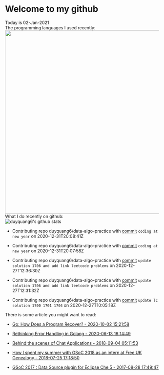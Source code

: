 # Welcome to my github 
Today is 02-Jan-2021\
The programming languages I used recently:\
<img src="https://wakatime.com/share/@duyquang6/fbe267a6-a29b-4a1a-b769-c566a361c376.svg" width="600">\
What I do recently on github:\
![duyquang6's github stats](https://github-readme-stats.vercel.app/api?username=duyquang6&layout=compact&hide=stars,prs,contribs,issues)

 - Contributing repo duyquang6/data-algo-practice with [commit](https://github.com/duyquang6/data-algo-practice/commit/ce7f7c44b782473eaab1a1418dbed5c5e740d627) `coding at new year` on  2020-12-31T20:08:41Z

 - Contributing repo duyquang6/data-algo-practice with [commit](https://github.com/duyquang6/data-algo-practice/commit/ca3fcf850556d383626caf1d4dedea5ae6bde2fd) `coding at new year` on  2020-12-31T20:07:58Z

 - Contributing repo duyquang6/data-algo-practice with [commit](https://github.com/duyquang6/data-algo-practice/commit/369c9076a9be20b605104681a0105162eccdfbb1) `update solution 1706 and add link leetcode problems` on  2020-12-27T12:36:30Z

 - Contributing repo duyquang6/data-algo-practice with [commit](https://github.com/duyquang6/data-algo-practice/commit/816a6b97b719e9bb5b9f50943869df2bd31f0841) `update solution 1706 and add link leetcode problems` on  2020-12-27T12:31:32Z

 - Contributing repo duyquang6/data-algo-practice with [commit](https://github.com/duyquang6/data-algo-practice/commit/3fdb1b9d8811a18e81843bd0af679dd38264f281) `update lc solution 1700 1701 1704` on  2020-12-27T10:05:18Z

There is some article you might want to read:

 - [Go: How Does a Program Recover? - 2020-10-02 15:21:58](https://medium.com/a-journey-with-go/go-how-does-a-program-recover-fbbbf27cc31e?source=rss-f26b90a8ca4b------2)

 - [Rethinking Error Handling in Golang - 2020-06-13 18:14:49](https://medium.com/swlh/rethinking-error-handling-in-golang-eac8160afe4?source=rss-1a65837801e2------2)

 - [Behind the scenes of Chat Applications - 2018-09-04 05:11:53](https://medium.com/@sudarakayasindu/behind-the-scenes-of-chat-applications-38634f584758?source=rss-1a65837801e2------2)

 - [How I spent my summer with GSoC 2018 as an intern at Free UK Genealogy - 2018-07-25 17:18:50](https://medium.com/@sudarakayasindu/how-i-spent-my-summer-with-gsoc-2018-as-an-intern-of-free-uk-genealogy-245f7871a886?source=rss-1a65837801e2------2)

 - [GSoC 2017 : Data Source plugin for Eclipse Che 5 - 2017-08-28 17:49:47](https://medium.com/@sudarakayasindu/gsoc-2017-data-source-plugin-for-eclipse-che-5-743235de3f6c?source=rss-1a65837801e2------2)

